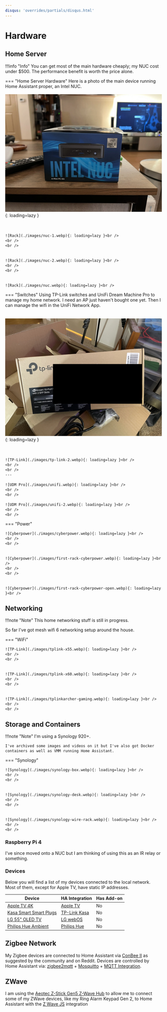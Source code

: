 ```yaml
---
disqus: 'overrides/partials/disqus.html'
---
```


# Hardware

## Home Server

!!!info "Info"
    You can get most of the main hardware cheaply; my NUC cost 
    under $500. The performance benefit is worth the price alone.

=== "Home Server Hardware"
     Here is a photo of the main device running Home Assistant proper, an Intel NUC. 
     <br />
     <br /> 
    ![Rack](./images/nuc-0.webp){: loading=lazy }<br />
    <br />
    <br />

    ![Rack](./images/nuc-1.webp){: loading=lazy }<br />
    <br />
    <br />


    ![Rack](./images/nuc-2.webp){: loading=lazy }<br />
    <br />
    <br />


    ![Rack](./images/nuc.webp){: loading=lazy }<br />

=== "Switches"
    Using TP-Link switches and UniFi Dream Machine Pro to manage my home network. I need an AP just haven't bought one yet. Then I can manage the wifi in the UniFi Network App.<br />
    <br />
    <br />
    ![TP-Link](./images/tp-link-1.webp){: loading=lazy }<br />
    <br />
    <br />
    
    ![TP-Link](./images/tp-link-2.webp){: loading=lazy }<br />
    <br />
    <br />
    --- 

    ![UDM Pro](./images/unifi.webp){: loading=lazy }<br />
    <br />
    <br />

    ![UDM Pro](./images/unifi-2.webp){: loading=lazy }<br />
    <br />
    <br />



=== "Power"

    ![Cyberpower](./images/cyberpower.webp){: loading=lazy }<br />
    <br />
    <br />


    ![Cyberpower](./images/first-rack-cyberpower.webp){: loading=lazy }<br />
    <br />
    <br />


    ![Cyberpower](./images/first-rack-cyberpower-open.webp){: loading=lazy }<br />


## Networking

!!!note "Note"
    This home networking stuff is still in progress.


So far I've got mesh wifi 6 networking setup around the house.

=== "WiFi"

    ![TP-Link](./images/tplink-x55.webp){: loading=lazy }<br />
    <br />
    <br />


    ![TP-Link](./images/tplink-x60.webp){: loading=lazy }<br />
    <br />
    <br />


    ![TP-Link](./images/tplinkarcher-gaming.webp){: loading=lazy }<br />
    <br />
    <br />

## Storage and Containers

!!!note "Note"
    I'm using a Synology 920+.

    I've archived some images and videos on it but I've also got Docker containers as well as VMM running Home Assistant.

=== "Synology"

    ![Synology](./images/synology-box.webp){: loading=lazy }<br />
    <br />
    <br />


    ![Synology](./images/synology-desk.webp){: loading=lazy }<br />
    <br />
    <br />


    ![Synology](./images/synology-wire-rack.webp){: loading=lazy }<br />
    <br />
    <br />


### Raspberry Pi 4

I've since moved onto a NUC but I am thinking of using this as an IR relay or something.


### Devices

Below you will find a list of my devices connected to the local network. Most of them, except for Apple TV, have static IP addresses.


| Device                                     | HA Integration                | Has Add-on |
| ------------------------------------------ | ----------------------------- | ---------- |
| [Apple TV 4K](apple-tv)                    | [Apple TV](ha-apple-tv)       | No         |
| [Kasa Smart Smart Plugs](kasa-smart-plugs) | [TP-Link Kasa](kasa-smart)    | No         |
| [LG 55" OLED TV](tv)                       | [LG webOS](ha-lg-webos)       | No         |
| [Philips Hue Ambient](philips-hue-ambient) | [Philips Hue](ha-philips-hue) | No         |


[apple-tv]: https://www.apple.com/apple-tv-4k/
[kasa-smart-plugs]: https://www.amazon.com/gp/product/B08LN3C7WK/ref=ppx_yo_dt_b_search_asin_title?ie=UTF8
[tv]: https://www.lg.com/us/tvs/lg-oled55c1pub-oled-4k-tvq67r-55-inch-qled-4k-smart-tv-qe55q67rauxua/
[pi]: https://www.raspberrypi.org/products/raspberry-pi-4-model-b/
[philips-hue-ambient]: https://www.yeelight.com/en_US/product/lemon2-color
[philips-hue-recessed]: https://www.amazon.com/gp/product/B07QV9X5W6/ref=ppx_yo_dt_b_search_asin_title?ie=UTF8&psc=1
[philips-hue-white]: hhttps://www.amazon.com/gp/product/B07QWB3J8W/ref=ppx_yo_dt_b_search_asin_title?ie=UTF8&psc=1
[philips-hue-motion]: https://www.amazon.com/gp/product/B01KJYSOGI/ref=ppx_yo_dt_b_search_asin_title?ie=UTF8&psc=1
[ps5]: https://www.playstation.com/en-us/ps5/?smcid=other:en-us:blank:primary%20nav:msg-hardware:ps5
[xbox]: https://www.xbox.com/en-US/consoles/xbox-series-x?xr=shellnav#purchase
[roborock-s5]: https://www.amazon.com/gp/product/B07YC74CYL/ref=ppx_yo_dt_b_search_asin_title?ie=UTF8&psc=1
[roborock-s6-pure]: https://www.amazon.com/gp/product/B08BC1RJRV/ref=ppx_yo_dt_b_search_asin_title?ie=UTF8&psc=1
[humidifier]: https://www.amazon.com/gp/product/B08HS45N13/ref=ppx_yo_dt_b_search_asin_title?ie=UTF8&psc=1
[air-purifier-h]: https://www.amazon.com/gp/product/B08TMVCKCG/ref=ppx_yo_dt_b_search_asin_title?ie=UTF8&psc=1
[air-purifier-c]: https://www.amazon.com/gp/product/B094DY2616/ref=ppx_yo_dt_b_search_asin_title?ie=UTF8
[google-nest-hub-max]: https://store.google.com/product/google_nest_hub_max?hl=en-US
[google-nest-hub]: https://store.google.com/product/nest_hub_2nd_gen?hl=en-US
[google-nest-mini]: https://store.google.com/us/product/google_nest_mini
[echo]: https://www.amazon.com/gp/product/B085HK4KL6/ref=ppx_yo_dt_b_search_asin_title?ie=UTF8

[homekit]: https://www.home-assistant.io/integrations/homekit_controller/
[ha-philips-hue]: https://www.home-assistant.io/integrations/hue/
[ps5-mqtt]: https://github.com/FunkeyFlo/ps5-mqtt
[cast]: https://www.home-assistant.io/integrations/cast/
[xiaomi-miio]: https://www.home-assistant.io/integrations/xiaomi_miio/
[xiaomi_airpurifier]: https://github.com/syssi/xiaomi_airpurifier
[ha-apple-tv]: https://www.home-assistant.io/integrations/apple_tv/
[ha-lg-webos]: https://www.home-assistant.io/integrations/webostv/
[kasa-smart]: https://www.home-assistant.io/integrations/tplink/
[esphome]: https://www.home-assistant.io/integrations/esphome/

## Zigbee Network

My Zigbee devices are connected to Home Assistant via [ConBee II](https://www.amazon.com/gp/product/B07PZ7ZHG5/ref=ppx_yo_dt_b_search_asin_title?ie=UTF8) as suggested by the community and on Reddit. Devices are controlled by Home Assistant via: [zigbee2mqtt](https://www.zigbee2mqtt.io/) + [Mosquitto](https://mosquitto.org/) + [MQTT Integration](https://www.home-assistant.io/integrations/mqtt/).

## ZWave

I am using the [Aeotec Z-Stick Gen5 Z-Wave Hub](https://www.amazon.com/gp/product/B00X0AWA6E/ref=ppx_yo_dt_b_search_asin_title?ie=UTF8) to allow me to connect some of my ZWave devices, like my Ring Alarm Keypad Gen 2, to Home Assistant with the [Z Wave JS](https://www.home-assistant.io/integrations/zwave_js/) integration
<!-- ### Devices

| Device                                                         | Quantity | Notes                                            |
| :------------------------------------------------------------- | :------: | :----------------------------------------------- |
| [Aqara Smart LED Bulb 9W][aqara-bulb]                          |    5     | Ceiling and Main lights                          |
| [Aqara Motion Sensor][aqara-motion]                            |    2     | Detecting motions in both rooms                  |
| [Aqara Magic Cube Controller][aqara-cube]                      |    1     | Controlling lights, scenes and modes             |
| [Aqara Conditions Sensor][aqara-conditions]                    |    1     | Internal temperature, humidity and pressure data |
| [Aqara Contact Sensor][aqara-contact]                          |    1     | Detection front door opening                     |
| [Aqara Single Switch Module T1 (without neutral)][aqara-relay] |    1     | Switching corridor light                         |
| [MiJia Conditions Sensor][mija-conditions]                     |    1     | Internal temperature and humidity data           |
| [Tuya Smart ZigBee Radiator][tuya-trv]                         |    2     | Adjusting heaters temperature                    |
| [Lonsonho 2-Gang Switch 2 (without neutral)][lonsonho-switch]  |    1     | Switching kitchen lights    -->





